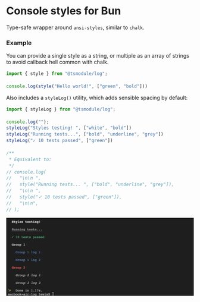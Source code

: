 # Console styles for Bun

Type-safe wrapper around `ansi-styles`, similar to `chalk`.

### Example

You can provide a single style as a string, or multiple as an array of strings
to avoid callback hell common with chalk.

```ts
import { style } from "@tsmodule/log";

console.log(style("Hello world!", ["green", "bold"]))
```

Also includes a `styleLog()` utility, which adds sensible spacing by default:

```ts
import { styleLog } from "@tsmodule/log";

console.log("");
styleLog("Styles testing! ", ["white", "bold"])
styleLog("Running tests...", ["bold", "underline", "grey"])
styleLog("✓ 10 tests passed", ["green"])

/**
 * Equivalent to:
 */
// console.log(
//   "\n\n ",
//   style("Running tests... ", ["bold", "underline", "grey"]),
//   "\n\n ",
//   style("✓ 10 tests passed", ["green"]),
//   "\n\n",
// );
```

![](/assets/example.png)